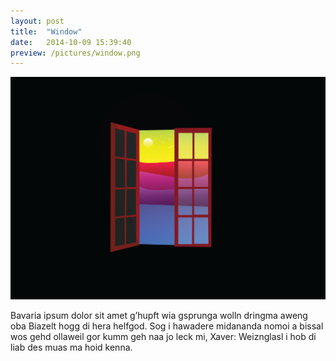 ```yaml
---
layout: post
title:  "Window"
date:   2014-10-09 15:39:40
preview: /pictures/window.png
---
```


![Picture 1](/pictures/window.png)

Bavaria ipsum dolor sit amet g’hupft wia gsprunga wolln dringma aweng oba Biazelt hogg di hera helfgod. Sog i hawadere midananda nomoi a bissal wos gehd ollaweil gor kumm geh naa jo leck mi, Xaver: Weiznglasl i hob di liab des muas ma hoid kenna.
